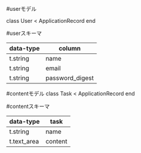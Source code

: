 #userモデル

  class User < ApplicationRecord
  end

#userスキーマ


  |data-type|column|
  |:--|--
  |t.string |name|
  |t.string |email|
  |t.string |password_digest|



#contentモデル
  class Task < ApplicationRecord
  end

#contentスキーマ

  |data-type|task|
  |:--|--
  |t.string |name|
  |t.text_area |content|
